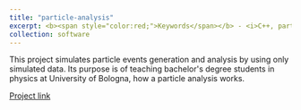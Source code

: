 ```yaml
---
title: "particle-analysis"
excerpt: <b><span style="color:red;">Keywords</span></b> - <i>C++, particle physics, ROOT, data analysis</i>. <br/><br/>A project to simulate and analyse interactions with particles using the ROOT framework.<br/><br/><img src='/images/CanvasA.png' width="600">
collection: software
---
```


This project simulates particle events generation and analysis by using only simulated data. Its purpose is of teaching bachelor's degree students in physics at University of Bologna, how a particle analysis works.

[Project link](https://github.com/JustWhit3/particle-analysis)
